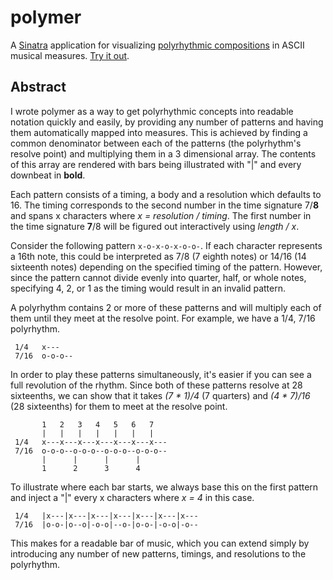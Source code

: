 # polymer

A [Sinatra](http://www.sinatrarb.com/) application for visualizing [polyrhythmic compositions](http://www.drummersdominion.com/dominion/lessons/polyrhythms-101) in ASCII musical measures. [Try it out](http://polymer.heroku.com).

## Abstract

I wrote polymer as a way to get polyrhythmic concepts into readable notation quickly and easily, by providing any number of patterns and having them automatically mapped into measures. This is achieved by finding a common denominator between each of the patterns (the polyrhythm's resolve point) and multiplying them in a 3 dimensional array. The contents of this array are rendered with bars being illustrated with "|" and every downbeat in **bold**.

Each pattern consists of a timing, a body and a resolution which defaults to 16. The timing corresponds to the second number in the time signature 7/**8** and spans x characters where *x = resolution / timing*. The first number in the time signature **7**/8 will be figured out interactively using *length / x*.

Consider the following pattern `x-o-x-o-x-o-o-`. If each character represents a 16th note, this could be interpreted as 7/8 (7 eighth notes) or 14/16 (14 sixteenth notes) depending on the specified timing of the pattern. However, since the pattern cannot divide evenly into quarter, half, or whole notes, specifying 4, 2, or 1 as the timing would result in an invalid pattern.

A polyrhythm contains 2 or more of these patterns and will multiply each of them until they meet at the resolve point. For example, we have a 1/4, 7/16 polyrhythm.

     1/4   x---
     7/16  o-o-o--

In order to play these patterns simultaneously, it's easier if you can see a full revolution of the rhythm. Since both of these patterns resolve at 28 sixteenths, we can show that it takes *(7 * 1)/4* (7 quarters) and *(4 * 7)/16* (28 sixteenths) for them to meet at the resolve point.

           1   2   3   4   5   6   7
           |   |   |   |   |   |   |
     1/4   x---x---x---x---x---x---x---
     7/16  o-o-o--o-o-o--o-o-o--o-o-o--
           |      |      |      |
           1      2      3      4

To illustrate where each bar starts, we always base this on the first pattern and inject a "|" every x characters where *x = 4* in this case.

     1/4   |x---|x---|x---|x---|x---|x---|x---
     7/16  |o-o-|o--o|-o-o|--o-|o-o-|-o-o|-o--

This makes for a readable bar of music, which you can extend simply by introducing any number of new patterns, timings, and resolutions to the polyrhythm.